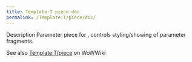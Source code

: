 ```yaml
---
title: Template:T piece doc
permalink: /Template:T/piece/doc/
---
```


Description
Parameter piece for , controls styling/showing of parameter fragments.

See also
[Template:T/piece](w:c:wow:Template:T/piece "wikilink") on WoWWiki

<includeonly></includeonly><noinclude></noinclude>

[](Category:Templates "wikilink")
[](Category:Template_documentation "wikilink")